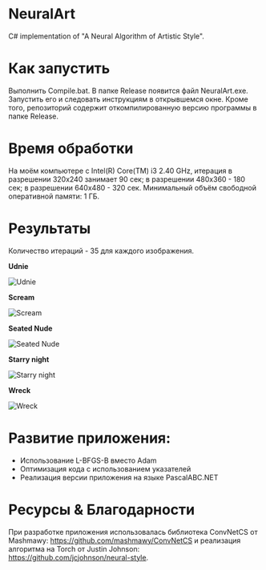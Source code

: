 # NeuralArt
C# implementation of "A Neural Algorithm of Artistic Style".

# Как запустить
Выполнить Compile.bat. В папке Release появится файл NeuralArt.exe. Запустить его и следовать инструкциям в открывшемся окне. Кроме того, репозиторий содержит откомпилированную версию программы в папке Release.

# Время обработки
На моём компьютере с Intel(R) Core(TM) i3 2.40 GHz, итерация в разрешении 320x240 занимает 90 сек; в разрешении 480x360 - 180 сек; в разрешении 640x480 - 320 сек. Минимальный объём свободной оперативной памяти: 1 ГБ.

# Результаты

Количество итераций - 35 для каждого изображения.

__Udnie__

![Udnie](https://github.com/PABCSoft/NeuralArt/blob/master/Results/picabia.png)

__Scream__

![Scream](https://github.com/PABCSoft/NeuralArt/blob/master/Results/scream.png)

__Seated Nude__

![Seated Nude](https://github.com/PABCSoft/NeuralArt/blob/master/Results/seated_nude.png)

__Starry night__

![Starry night](https://github.com/PABCSoft/NeuralArt/blob/master/Results/starry_night.png)

__Wreck__

![Wreck](https://github.com/PABCSoft/NeuralArt/blob/master/Results/wreck.png)

# Развитие приложения:

* Использование L-BFGS-B вместо Adam
* Оптимизация кода с использованием указателей
* Реализация версии приложения на языке PascalABC.NET

# Ресурсы & Благодарности
При разработке приложения использовалась библиотека ConvNetCS от Mashmawy: https://github.com/mashmawy/ConvNetCS и реализация алгоритма на Torch от Justin Johnson: https://github.com/jcjohnson/neural-style.
